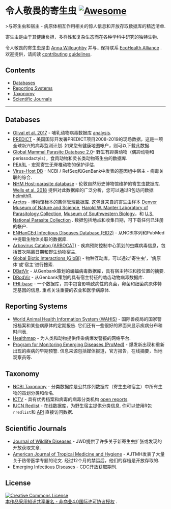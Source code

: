令人敬畏的寄生虫 [![Awesome](https://awesome.re/badge.svg)](https://awesome.re)
=========

&gt;与寄生虫和宿主 - 病原体相互作用相关的惊人信息和开放存取数据库的精选清单. 

寄生虫是由于其健康负担，多样性和复杂生态而在各种学科中研究的独特生物. 

令人敬畏的寄生虫是由 [Anna Willoughby](https://arw36.github.io/) 并与...保持联系 [EcoHealth Alliance](https://github.com/ecohealthalliance/awesome-parasite/blob/master/www.ecohealthalliance.org) .  欢迎提供，请阅读 [contributing guidelines](https://github.com/ecohealthalliance/awesome-parasite/blob/master/contributing.md). 

## Contents
   - [Databases](#databases)
   - [Reporting Systems](#reporting-systems)
   - [Taxonomy](#taxonomy)
   - [Scientific Journals](#scientific-journals)
- - -
## Databases

 * [Olival et al. 2017](https://zenodo.org/record/807517#.Wv7kuFMvzOQ) - 哺乳动物病毒数据库 [analysis](https://www.nature.com/articles/nature22975?sf90794030). 
 * [PREDICT](http://data.predict.global/)   - 美国国际开发署PREDICT项目2008-2019的现场数据，这是一项全球新兴的病毒监测计划.  如果您有健康地图帐户，则可以下载此数据. 
 * [Global Mammal Parasite Database 2.0](https://esajournals.onlinelibrary.wiley.com/doi/full/10.1002/ecy.1799)- 野生有蹄类动物（偶蹄动物和perissodactyls），食肉动物和灵长类动物寄生虫的数据库.
 * [PEARL](http://pearl.berkeley.edu/) - 宏观寄生无脊椎动物的保护评估.
 * [Virus-Host DB](http://www.genome.jp/virushostdb/view/) -  NCBI / RefSeq和GenBank中发表的基因组中宿主 - 病毒关联的综合.
 * [NHM Host-parasite database](http://www.nhm.ac.uk/research-curation/scientific-resources/taxonomy-systematics/host-parasites/) - 伦敦自然历史博物馆维护的寄生虫数据库. [Wells et al. 2018](http://nicholasjclark.weebly.com/uploads/4/4/9/4/44946407/wells_etal_2018_globchangbiol.pdf) 提供对此数据库的广泛分析，您可以通过R包访问数据 [helmithR](https://github.com/ropensci/helminthR). 
 * [Arctos](http://arctos.database.museum/SpecimenSearch.cfm)   - 博物馆标本的集体管理数据库.  这包含来自的寄生虫样本 [Denver Museum of Nature and Science](https://www.dmns.org/science/integrative-collections/dmns-zoology-collections/), [Harold W. Manter Laboratory of Parasitology Collection](http://hwml.unl.edu/resources/database-68), [Museum of Southwestern Biology](https://msb.unm.edu/divisions/mammals/database/index.html)，和 [U.S. National Parasite Collection](https://www.nal.usda.gov/exhibits/speccoll/exhibits/show/parasitic-diseases-with-econom/u-s--national-animal-parasite-) .  数据包括地点和收集日期，可下载任何已注册的帐户. 
 * [ENHanCEd Infectious Diseases Database (EID2)](https://eid2.liverpool.ac.uk/) - 从NCBI序列和PubMed中提取生物体关联的数据库.
 * [Arbovirus Catalog (ARBOCAT)](https://wwwn.cdc.gov/arbocat/) - 疾病预防控制中心策划的虫媒病毒信息，包括首次隔离日期和野生动物宿主.
 * [Global Biotic Interactions (GloBI)](https://www.globalbioticinteractions.org/data.html) - 物种互动库，可以通过&#39;寄生虫&#39;，&#39;病原体&#39;或&#39;宿主&#39;进行搜索.
 * [DBatVir](https://github.com/ecohealthalliance/awesome-parasite/blob/master/www.mgc.ac.cn/DBatVir) - 从Genbank策划的蝙蝠病毒数据库，具有宿主特征和按位置的摘要.
 * [DRodVir](http://www.mgc.ac.cn/DRodVir/) - 从Genbank策划的具有宿主特征的啮齿动物病毒数据库.
 * [PHI-base](http://www.phi-base.org/index.jsp)   - 一个数据库，其中包含影响致病性的真菌，卵菌和细菌病原体特定基因的信息.  重点关注重要的农业和医学病原体. 

## Reporting Systems 
 * [World Animal Health Information System (WAHIS)](http://www.oie.int/wahis_2/public/wahid.php/Diseaseinformation/reportarchive)   - 国际兽疫局的国家警报档案和某些病原体的定期报告.  它们还有一些很好的界面来显示疾病分布和时间表.
 * [Healthmap](https://www.healthmap.org/en/) - 为人类和动物提供传染病爆发警报的网络平台.
 * [Program for Monitoring Emerging Diseases (ProMed)](http://www.promedmail.org/)   - 爆发新出现和重新出现的疾病的早期预警.  信息来源包括媒体报道，官方报告，在线摘要，当地观察员等.

## Taxonomy
 * [NCBI Taxonomy](https://www.ncbi.nlm.nih.gov/taxonomy) - 分类数据库是公共序列数据库（寄生虫和宿主）中所有生物的策划分类和命名.
 * [ICTV](https://talk.ictvonline.org/taxonomy/) - 具有优秀档案和病毒的病毒分类机构 [open reports](https://talk.ictvonline.org/ictv-reports/).
 * [IUCN Redlist](http://www.iucnredlist.org/)   - 在线数据库，为野生宿主提供分类信息.  你可以使用R包`rredlist`和 [API](http://apiv3.iucnredlist.org/api/v3/docs) 直接访问数据. 

## Scientific Journals 
 * [Journal of Wildlife Diseases](http://www.jwildlifedis.org/loi/jwdi) -  JWD提供了许多关于新寄生虫扩张或发现的开放获取文章.
 * [American Journal of Tropical Medicine and Hygiene](http://www.ajtmh.org/)   -  AJTMH发表了大量关于热带医学专题的论文.  经过12个月的禁运后，他们的存档是开放存取的.
 * [Emerging Infectious Diseases](https://wwwnc.cdc.gov/eid/) -  CDC开放获取期刊.
 

## License
<a rel="license" href="http://creativecommons.org/licenses/by-nc/4.0/"><img alt="Creative Commons License" style="border-width:0" src="https://mirrors.creativecommons.org/presskit/buttons/88x31/svg/by-nc.svg" /><br />本作品采用<a rel="license" href="http://creativecommons.org/licenses/by-nc/4.0/">知识共享署名 - 非商业4.0国际许可协议授权</a> .
